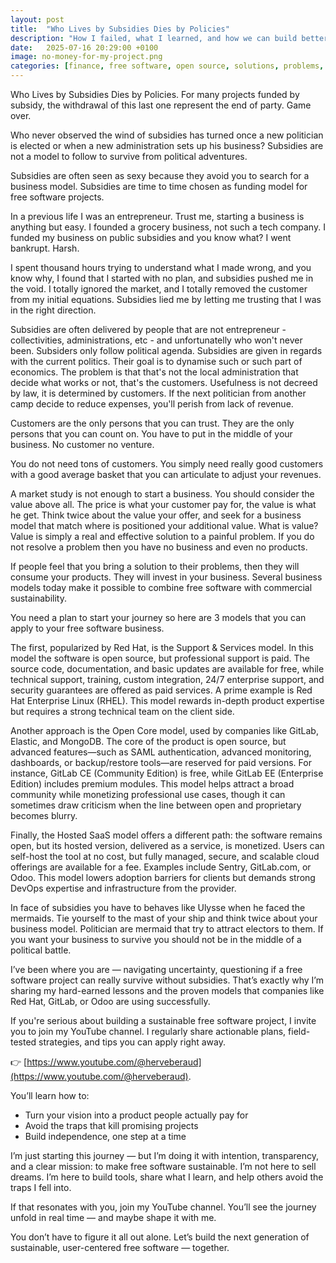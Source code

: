 ```yaml
---
layout: post
title:  "Who Lives by Subsidies Dies by Policies"
description: "How I failed, what I learned, and how we can build better software — without begging for funding"
date:   2025-07-16 20:29:00 +0100
image: no-money-for-my-project.png
categories: [finance, free software, open source, solutions, problems, subsidies, policies, politic, autonomy, antifragile, sustainable, funding]
---
```

Who Lives by Subsidies Dies by Policies. For many projects funded by subsidy, the withdrawal of this last one represent the end of party. Game over.

Who never observed the wind of subsidies has turned once a new politician is elected or when a new administration sets up his business? Subsidies are not a model to follow to survive from political adventures.

Subsidies are often seen as sexy because they avoid you to search for a business model. Subsidies are time to time chosen as funding model for free software projects. 

In a previous life I was an entrepreneur. Trust me, starting a business is anything but easy. I founded a grocery business, not such a tech company. I funded my business on public subsidies and you know what? I went bankrupt. Harsh. 

I spent thousand hours trying to understand what I made wrong, and you know why, I found that I started with no plan, and subsidies pushed me in the void. I totally ignored the market, and I totally removed the customer from my initial equations. Subsidies lied me by letting me trusting that I was in the right direction.

Subsidies are often delivered by people that are not entrepreneur - collectivities, administrations, etc - and unfortunatelly who won't never been. Subsiders only follow political agenda. Subsidies are given in regards with the current politics. Their goal is to dynamise such or such part of economics. The problem is that that's not the local administration that decide what works or not, that's the customers. Usefulness is not decreed by law, it is determined by customers. If the next politician from another camp decide to reduce expenses, you'll perish from lack of revenue.

Customers are the only persons that you can trust. They are the only persons that you can count on. You have to put in the middle of your business. No customer no venture.

You do not need tons of customers. You simply need really good customers with a good average basket that you can articulate to adjust your revenues.

A market study is not enough to start a business. You should consider the value above all. The price is what your customer pay for, the value is what he get. Think twice about the value your offer, and seek for a business model that match where is positioned your additional value. What is value? Value is simply a real and effective solution to a painful problem. If you do not resolve a problem then you have no business and even no products.

If people feel that you bring a solution to their problems, then they will consume your products. They will invest in your business. Several business models today make it possible to combine free software with commercial sustainability.

You need a plan to start your journey so here are 3 models that you can apply to your free software business.

The first, popularized by Red Hat, is the Support & Services model. In this model the software is open source, but professional support is paid. The source code, documentation, and basic updates are available for free, while technical support, training, custom integration, 24/7 enterprise support, and security guarantees are offered as paid services. A prime example is Red Hat Enterprise Linux (RHEL). This model rewards in-depth product expertise but requires a strong technical team on the client side.

Another approach is the Open Core model, used by companies like GitLab, Elastic, and MongoDB. The core of the product is open source, but advanced features—such as SAML authentication, advanced monitoring, dashboards, or backup/restore tools—are reserved for paid versions. For instance, GitLab CE (Community Edition) is free, while GitLab EE (Enterprise Edition) includes premium modules. This model helps attract a broad community while monetizing professional use cases, though it can sometimes draw criticism when the line between open and proprietary becomes blurry.

Finally, the Hosted SaaS model offers a different path: the software remains open, but its hosted version, delivered as a service, is monetized. Users can self-host the tool at no cost, but fully managed, secure, and scalable cloud offerings are available for a fee. Examples include Sentry, GitLab.com, or Odoo. This model lowers adoption barriers for clients but demands strong DevOps expertise and infrastructure from the provider.

In face of subsidies you have to behaves like Ulysse when he faced the mermaids. Tie yourself to the mast of your ship and think twice about your business model. Politician are mermaid that try to attract electors to them. If you want your business to survive you should not be in the middle of a political battle.

I’ve been where you are — navigating uncertainty, questioning if a free software project can really survive without subsidies. That’s exactly why I’m sharing my hard-earned lessons and the proven models that companies like Red Hat, GitLab, or Odoo are using successfully.

If you're serious about building a sustainable free software project, I invite you to join my YouTube channel.
I regularly share actionable plans, field-tested strategies, and tips you can apply right away.

👉 [https://www.youtube.com/@herveberaud](https://www.youtube.com/@herveberaud).

You’ll learn how to:

- Turn your vision into a product people actually pay for
- Avoid the traps that kill promising projects
- Build independence, one step at a time

I’m just starting this journey — but I’m doing it with intention, transparency, and a clear mission: to make free software sustainable. I’m not here to sell dreams. I’m here to build tools, share what I learn, and help others avoid the traps I fell into.

If that resonates with you, join my YouTube channel. You’ll see the journey unfold in real time — and maybe shape it with me.

You don’t have to figure it all out alone. Let’s build the next generation of sustainable, user-centered free software — together.